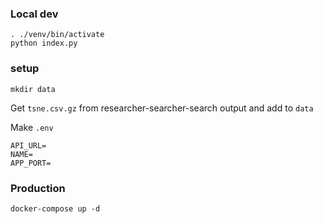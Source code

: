 ### Local dev

```
. ./venv/bin/activate
python index.py
```

### setup

`mkdir data`

Get `tsne.csv.gz` from researcher-searcher-search output and add to `data`

Make `.env`

```
API_URL=
NAME=
APP_PORT=
```

### Production

`docker-compose up -d`
